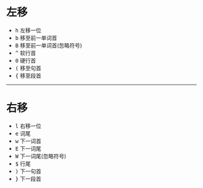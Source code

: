 # 左移
* <kbd>h</kbd> 左移一位
* <kbd>b</kbd> 移至前一单词首
* <kbd>B</kbd> 移至前一单词首(忽略符号)
* <kbd>^</kbd> 软行首
* <kbd>0</kbd> 硬行首
* <kbd>(</kbd> 移至句首
* <kbd>{</kbd> 移至段首
***

# 右移
* <kbd>l</kbd> 右移一位
* <kbd>e</kbd> 词尾
* <kbd>w</kbd> 下一词首
* <kbd>E</kbd> 下一词尾
* <kbd>W</kbd> 下一词尾(忽略符号)
* <kbd>$</kbd> 行尾
* <kbd>)</kbd> 下一句首
* <kbd>}</kbd> 下一段首